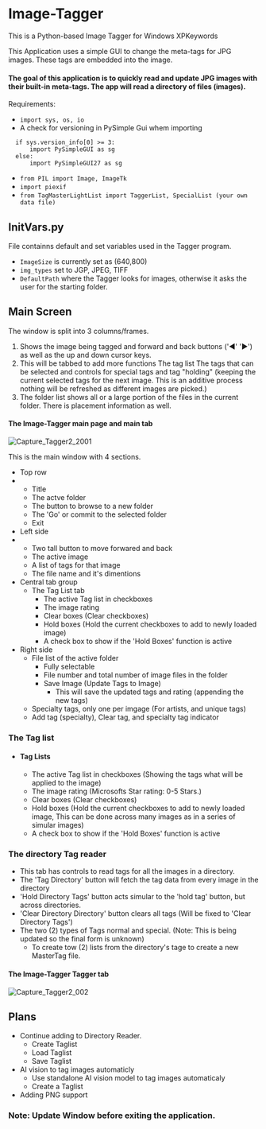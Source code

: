 # Image-Tagger
This is a Python-based Image Tagger for Windows XPKeywords

This Application uses a simple GUI to change the meta-tags for JPG images.
These tags are embedded into the image.

#### The goal of this application is to quickly read and update JPG images with their built-in meta-tags.  The app will read a directory of files (images). 

Requirements:
* `import sys, os, io`
* A check for versioning in PySimple Gui whem importing
```
  if sys.version_info[0] >= 3:
      import PySimpleGUI as sg
  else:
      import PySimpleGUI27 as sg
```
* `from PIL import Image, ImageTk`
* `import piexif`
* `from TagMasterLightList import TaggerList, SpecialList (your own data file)`

## InitVars.py 
File containns default and set variables used in the Tagger program.
* `ImageSize` is currently set as (640,800)
* `img_types` set to JGP, JPEG, TIFF
* `DefaultPath` where the Tagger looks for images, otherwise it asks the user for the starting folder.

## Main Screen

The window is split into 3 columns/frames. 
1) Shows the image being tagged and forward and back buttons ('◄' '►') as well as the up and down cursor keys.
2) This will be tabbed to add more functions
   The tag list The tags that can be selected and controls for special tags and tag "holding" (keeping the current selected tags for the next image.  This is an additive process nothing will be refreshed as different images are picked.)
4) The folder list shows all or a large portion of the files in the current folder.  There is placement information as well.


#### The Image-Tagger main page and main tab
![Capture_Tagger2_2001](https://github.com/user-attachments/assets/8fa60ee5-14d3-4d22-bf87-7e795398767d)




This is the main window with 4 sections.
* Top row
* *  Title
  *  The actve folder
  *  The button to browse to a new folder
  *  The 'Go' or commit to the selected folder
  *  Exit
* Left side
* * Two tall button to move forwared and back
  * The active image
  * A list of tags for that image
  * The file name and it's dimentions
* Central tab group
  * The Tag List tab
    * The active Tag list in checkboxes
    * The image rating
    * Clear boxes (Clear checkboxes)
    * Hold boxes (Hold the current checkboxes to add to newly loaded image)
    * A check box to show if the 'Hold Boxes' function is active
* Right side
  * File list of the active folder
    * Fully selectable
    * File number and total number of image files in the folder
    * Save Image (Update Tags to Image)
      * This will save the updated tags and rating (appending the new tags)
  * Specialty tags, only one per imgage (For artists, and unique tags)
  * Add tag (specialty), Clear tag, and specialty tag indicator      

### The Tag list

* #### Tag Lists
  * The active Tag list in checkboxes (Showing the tags what will be applied to the image)
  * The image rating  (Microsofts Star rating: 0-5 Stars.)
  * Clear boxes (Clear checkboxes)
  * Hold boxes (Hold the current checkboxes to add to newly loaded image, This can be done across many images as in a series of simular images)
  * A check box to show if the 'Hold Boxes' function is active

### The directory Tag reader
* This tab has controls to read tags for all the images in a directory.
* The 'Tag Directory' button will fetch the tag data from every image in the directory
* 'Hold Directory Tags' button acts simular to the 'hold tag' button, but across directories.
* 'Clear Directory Directory' button clears all tags (Will be fixed to 'Clear Directory Tags')
* The two (2) types of Tags normal and special.  (Note: This is being updated so the final form is unknown)
  * To create tow (2) lists from the directory's tage to create a new MasterTag file.

#### The Image-Tagger Tagger tab
![Capture_Tagger2_002](https://github.com/user-attachments/assets/ce27d57b-4bdb-419e-85ec-8ca6e090e916)


## Plans
* Continue adding to Directory Reader.
  * Create Taglist
  * Load Taglist
  * Save Taglist
* AI vision to tag images automaticly
  * Use standalone AI vision model to tag images automaticaly
  * Create a Taglist
* Adding PNG support

### Note: Update Window before exiting the application. 

